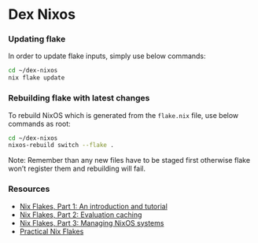 # Dex Nixos

### Updating flake

In order to update flake inputs, simply use below commands:

```bash
cd ~/dex-nixos
nix flake update
```

### Rebuilding flake with latest changes

To rebuild NixOS which is generated from the `flake.nix` file, use below commands as root:

```bash
cd ~/dex-nixos
nixos-rebuild switch --flake .
```

Note: Remember than any new files have to be staged first otherwise flake won’t register them and rebuilding will fail.

### Resources

* [Nix Flakes, Part 1: An introduction and tutorial](https://www.tweag.io/blog/2020-05-25-flakes)
* [Nix Flakes, Part 2: Evaluation caching](https://www.tweag.io/blog/2020-06-25-eval-cache)
* [Nix Flakes, Part 3: Managing NixOS systems](https://www.tweag.io/blog/2020-07-31-nixos-flakes)
* [Practical Nix Flakes](https://serokell.io/blog/practical-nix-flakes)
